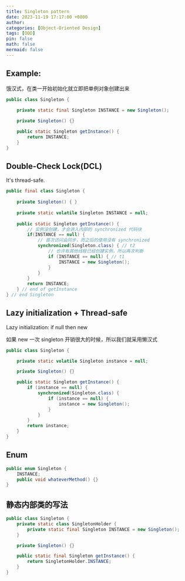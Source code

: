 ```yaml
---
title: Singleton pattern
date: 2023-11-19 17:17:00 +0800
author: 
categories: [Object-Oriented Design]
tags: [OOD]
pin: false
math: false
mermaid: false
---
```


## Example:

饿汉式，在类一开始初始化就立即把单例对象创建出来

```java
public class Singleton {
    
    private static final Singleton INSTANCE = new Singleton();

    private Singleton() {}

    public static Singleton getInstance() {
        return INSTANCE;
    }
}
```

## Double-Check Lock(DCL)

It's thread-safe.

```java
public final class Singleton {
    
    private Singleton() { }
    
    private static volatile Singleton INSTANCE = null;
    
    public static Singleton getInstance() {
        // 实例没创建，才会进入内部的 synchronized 代码块
        if(INSTANCE == null) {
            // 首次访问会同步，而之后的使用没有 synchronized
            synchronized(Singleton.class) { // t2
                // 也许有其他线程已经创建实例，所以再次判断
                if (INSTANCE == null) { // t1
                    INSTANCE = new Singleton();
                }
            }
        }
        return INSTANCE;
    } // end of getInstance
} // end Singleton
```

## Lazy initialization + Thread-safe

Lazy initialization: if null then new

如果 new 一次 singleton 开销很大的时候，所以我们就采用懒汉式

```java
public class Singleton {

    private static volatile Singleton instance = null;

    private Singleton() {}

    public static Singleton getInstance() {
        if (instance == null) {
            synchronized(Singleton.class) {
                if (instance == null) {
                    instance = new Singleton();
                }
            }
        }
        return instance;
    }
}
```

## Enum

```java
public enum Singleton {
    INSTANCE;
    public void whateverMethod() {}
}
```

## 静态内部类的写法

```java
public class Singleton {
    private static class SingletonHolder {
        private static final Singleton INSTANCE = new Singleton();
    }

    private Singleton() {}

    public static final Singleton getInstance() {
        return SingletonHolder.INSTANCE;
    }
}
```